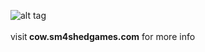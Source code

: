 ![alt tag](http://i.imgur.com/I6QL4Uk.png)
<br>
<br>
visit<b> cow.sm4shedgames.com</b> for more info


	
